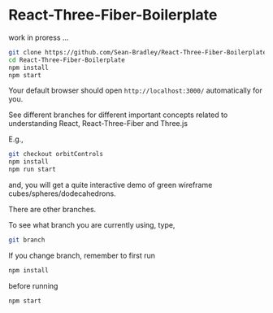 # React-Three-Fiber-Boilerplate

work in proress ...

```bash
git clone https://github.com/Sean-Bradley/React-Three-Fiber-Boilerplate.git
cd React-Three-Fiber-Boilerplate
npm install
npm start
```

Your default browser should open `http://localhost:3000/` automatically for you.

See different branches for different important concepts related to understanding React, React-Three-Fiber and Three.js

E.g.,

```bash
git checkout orbitControls
npm install
npm run start
```

and, you will get a quite interactive demo of green wireframe cubes/spheres/dodecahedrons.

There are other branches.

To see what branch you are currently using, type,

```bash
git branch
```

If you change branch, remember to first run 

```bash
npm install
```

before running

```bash
npm start
```